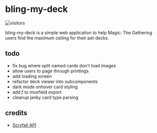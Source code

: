 # bling-my-deck

![visitors](https://img.shields.io/endpoint?url=https://vu-mi.com/api/v1/views?id=jcserv/bling-my-deck)

bling-my-deck is a simple web application to help Magic: The Gathering users find the maximum ceiling
for their pet decks.

## todo

- fix bug where split named cards don't load images
- allow users to page through printings
- add loading screen
- refactor deck viewer into subcomponents
- dark mode onhover card styling
- add *f* to moxfield export
- cleanup janky card type parsing

## credits

- [Scryfall API](https://scryfall.com/)
